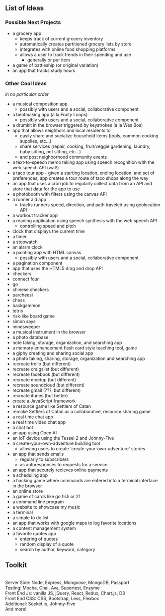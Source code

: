 ## List of Ideas

### Possible Next Projects
- a grocery app
	- keeps track of current grocery inventory
	- automatically creates partitioned grocery lists by store
	- integrates with online food shopping platforms
	- allows a user to track trends in their spending and use
		- generally or per item
- a game of battleship (or original variation)
- an app that tracks study hours

### Other Cool Ideas
_in no particular order_
- a musical composition app
	- possibly with users and a social, collaborative component
- a beatmaking app (a la Fruity Loops)
	- possibly with users and a social, collaborative component
- a drumkit in the browser triggered by keystrokes (a la Wes Bos)
- app that allows neighbors and local residents to
	- easily share and socialize household items (tools, common cooking supplies, etc...)
	- share services (repair, cooking, fruit/veggie gardening, laundry, baby sitting, pet sitting, etc...)
	- and post neighborhood community events
- a text-to-speech memo taking app using speech recognition with the web speech API (wat!)
- a taco tour app - given a starting location, ending location, and set of preferences, app creates a tour route of taco shops along the way
- an app that uses a cron job to regularly collect data from an API and store that data for the app to use
- a photobooth with filters using the canvas API
- a runner aid app
	- tracks runners speed, direction, and path traveled using geolocation API
- a workout tracker app
- a reading application using speech synthesis with the web speech API
	- controlling speed and pitch
- clock that displays the current time
- a timer
- a stopwatch
- an alarm clock
- a painting app with HTML canvas
  - possibly with users and a social, collaborative component
- a pagination component
- app that uses the HTML5 drag and drop API
- checkers
- connect four
- go
- chinese checkers
- parcheesi
- chess
- backgammon
- tetris
- risk-like board game
- simon says
- minesweeper
- a musical instrument in the browser
- a photo database
- note taking, storage, organization, and searching app
- a memory enhancement flash card style teaching tool, game
- a giphy creating and sharing social app
- a photo taking, sharing, storage, organization and searching app
- recreate trello (but different)
- recreate craigslist (but different)
- recreate facebook (but different)
- recreate meetup (but different)
- recreate soundcloud (but different)
- recreate gmail (???, but different)
- recreate itunes (but better)
- create a JavaScript framework
- a resource game like Settlers of Catan
- remake Settlers of Catan as a collaborative, resource sharing game
- a real time chat app
- a real time video chat app
- a chat bot
- an app using Open AI
- an IoT device using the Tessel 2 and Johnny-Five
- a create-your-own-adventure building tool
  - allowing users to create 'create-your-own-adventure' stories
- an app that sends emails
  - regularly to subscribers
  - as autoresponses to requests for a service
- an app that securely recieves online payments
- a scheduling app
- a hacking game where commands are entered into a terminal interface in the browser
- an online store
- a game of cards like go fish or 21
- a command line program
- a website to showcase my music
- a terminal
- a simple to do list
- an app that works with google maps to log favorite locations
- a content management system
- a favorite quotes app
  - entering of quotes
  - random display of a quote
  - search by author, keyword, category

## Toolkit
<br/>Server Side: Node, Express, Mongoose, MongoDB, Passport
<br/>Testing: Mocha, Chai, Ava, Supertest, Enzyme
<br/>Front End Js: vanilla JS, jQuery, React, Redux, Chart.js, D3
<br/>Front End CSS: CSS, Bootstrap, Less, Flexbox
<br/>Additional: Socket.io, Johnny-Five
<br/>And more!
